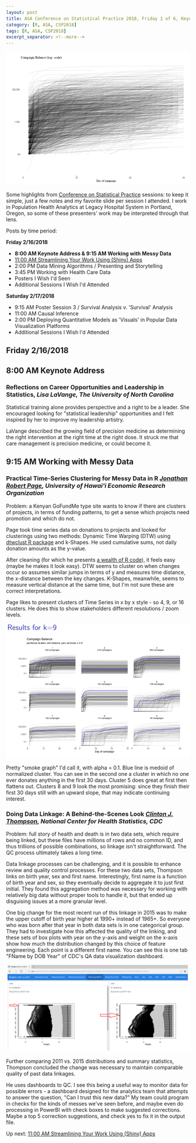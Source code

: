 ```yaml
---
layout: post
title: ASA Conference on Statistical Practice 2018, Friday 1 of 6, Keynote Address & Working with Messy Data
category: [R, ASA, CSP2018]
tags: [R, ASA, CSP2018]
excerpt_separator: <!--more-->
---
```


![All lines](/images/smokelines01.png "All data to be clustered")

Some highlights from [Conference on Statistical Practice](https://ww2.amstat.org/meetings/csp/2018/index.cfm) sessions: to keep it simple, just a few notes and my favorite slide per session I attended. I work in Population Health Analytics at Legacy Hospital System in Portland, Oregon, so some of these presenters' work may be interpreted through that lens.

<!--more-->

Posts by time period:

**Friday 2/16/2018**
* **8:00 AM Keynote Address & 9:15 AM Working with Messy Data**
* [11:00 AM Streamlining Your Work Using (Shiny) Apps](https://dgarmat.github.io/CSP2018-Fri-11am/)
* 2:00 PM Data Mining Algorithms / Presenting and Storytelling
* 3:45 PM Working with Health Care Data
* Posters I Wish I'd Seen
* Additional Sessions I Wish I'd Attended

**Saturday 2/17/2018**
* 9:15 AM Poster Session 3 / Survival Analysis v. 'Survival' Analysis
* 11:00 AM Causal Inference
* 2:00 PM Deploying Quantitative Models as 'Visuals' in Popular Data Visualization Platforms
* Additional Sessions I Wish I'd Attended

## Friday 2/16/2018

## 8:00 AM Keynote Address

### Reflections on Career Opportunities and Leadership in Statistics, *Lisa LaVange, The University of North Carolina*

Statistical training alone provides perspective and a right to be a leader. She encouraged looking for "statistical leadership" opportunities and I felt inspired by her to improve my leadership artistry.

LaVange described the growing field of precision medicine as determining the right intervention at the right time at the right dose. It struck me that care management is precision medicine, or could become it.

## 9:15 AM Working with Messy Data 

### Practical Time-Series Clustering for Messy Data in R *[Jonathan Robert Page](http://www2.hawaii.edu/~jrpage/), University of Hawai'i Economic Research Organization*

Problem: a Kenyan GoFundMe type site wants to know if there are clusters of projects, in terms of funding patterns, to get a sense which  projects need promotion and which do not.

Page took time series data on donations to projects and looked for clusterings using two methods: Dynamic Time Warping (DTW) using [dtwclust R package](https://cran.r-project.org/web/packages/dtwclust/index.html) and k-Shapes. He used cumulative sums, not daily donation amounts as the y-value.

After cleaning (for which he presents [a wealth of R code](https://github.com/jonpage/csp2018)), it feels easy (maybe he makes it look easy). DTW seems to cluster on when changes occur so assumes similar jumps in terms of y and measures time distance, the x-distance between the key changes. K-Shapes, meanwhile, seems to measure vertical distance at the same time, but I'm not sure these are correct interpretations. 

Page likes to present clusters of Time Series in x by x style - so 4, 9, or 16 clusters. He does this to show stakeholders different resolutions / zoom levels. 

![Clusters of donations with k = 9 k-Shapes](/images/smokelines.png "Clusters of donations with k = 9 k-Shapes")

Pretty "smoke graph" I'd call it, with alpha = 0.1. Blue line is medoid of normalized cluster. You can see in the second one a cluster in which no one ever donates anything in the first 30 days. Cluster 5 does great at first then flattens out. Clusters 8 and 9 look the most promising: since they finish their first 30 days still with an upward slope, that may indicate continuing interest.

### 	Doing Data Linkage: A Behind-the-Scenes Look *[Clinton J. Thompson](https://www.researchgate.net/profile/Clinton_Thompson), National Center for Health Statistics, CDC*

Problem: full story of health and death is in two data sets, which require being linked, but these files have millions of rows and no common ID, and thus trillions of possible combinations, so linkage isn't straightforward. The QC process ultimately takes a long time.

Data linkage processes can be challenging, and it is possible to enhance review and quality control processes. For these two data sets, Thompson links on birth year, sex and first name. Interestingly, first name is a function of birth year and sex, so they eventually decide to aggregate it to just first initial. They found this aggregation method was necessary for working with relatively big data without proper tools to handle it, but that ended up disguising issues at a more granular level. 

One big change for the most recent run of this linkage in 2015 was to make the upper cutoff of birth year higher at 1990+ instead of 1965+. So everyone who was born after that year in both data sets is in one categorical group. They had to investigate how this affected the quality of the linking, and these sets of box plots with year on the y-axis and weight on the x-axis show how much the distribution changed by this choice of feature engineering. Each point is a different first name. You can see this is one tab "FName by DOB Year" of CDC's QA data visualization dashboard. 

![Boxplots of weight of age variable](/images/boxplots01.png "Boxplots showing how weights changed")

Further comparing 2011 vs. 2015 distributions and summary statistics, Thompson concluded the change was necessary to maintain comparable quality of past data linkages.

He uses dashboards to QC. I see this being a useful way to monitor data for possible errors - a dashboard designed for the analytics team that attempts to answer the question, "Can I trust this new data?" My team could program in checks for the kinds of messes we've seen before, and maybe even do processing in PowerBI with check boxes to make suggested corrections. Maybe a top 5 correction suggestions, and check yes to fix it in the output file.

Up next: [11:00 AM Streamlining Your Work Using (Shiny) Apps](https://dgarmat.github.io/CSP2018-Fri-11am/)

